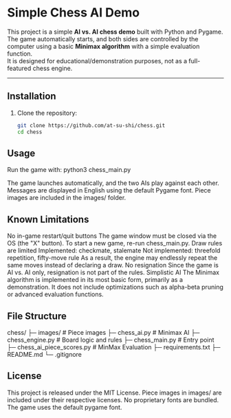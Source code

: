 # Simple Chess AI Demo

This project is a simple **AI vs. AI chess demo** built with Python and Pygame.  
The game automatically starts, and both sides are controlled by the computer using a basic **Minimax algorithm** with a simple evaluation function.  
It is designed for educational/demonstration purposes, not as a full-featured chess engine.

---

## Installation

1. Clone the repository:
   ```bash
   git clone https://github.com/at-su-shi/chess.git
   cd chess


## Usage
Run the game with:
python3 chess_main.py

The game launches automatically, and the two AIs play against each other.
Messages are displayed in English using the default Pygame font.
Piece images are included in the images/ folder.


## Known Limitations
No in-game restart/quit buttons
The game window must be closed via the OS (the "X" button).
To start a new game, re-run chess_main.py.
Draw rules are limited
Implemented: checkmate, stalemate
Not implemented: threefold repetition, fifty-move rule
As a result, the engine may endlessly repeat the same moves instead of declaring a draw.
No resignation
Since the game is AI vs. AI only, resignation is not part of the rules.
Simplistic AI
The Minimax algorithm is implemented in its most basic form, primarily as a demonstration.
It does not include optimizations such as alpha-beta pruning or advanced evaluation functions.


## File Structure
chess/
├─ images/                  # Piece images
├─ chess_ai.py              # Minimax AI
├─ chess_engine.py          # Board logic and rules
├─ chess_main.py            # Entry point
├─ chess_ai_piece_scores.py # MinMax Evaluation
├─ requirements.txt
├─ README.md
└─ .gitignore


## License
This project is released under the MIT License.
Piece images in images/ are included under their respective licenses.
No proprietary fonts are bundled. The game uses the default pygame font.


